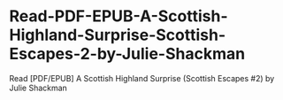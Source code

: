 # Read-PDF-EPUB-A-Scottish-Highland-Surprise-Scottish-Escapes-2-by-Julie-Shackman
Read [PDF/EPUB] A Scottish Highland Surprise (Scottish Escapes #2) by Julie Shackman
